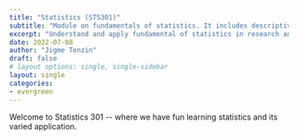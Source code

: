 ```yaml
---
title: "Statistics (STS301)"
subtitle: "Module on fundamentals of statistics. It includes descriptive and inferential statistics."
excerpt: "Understand and apply fundamental of statistics in research and daily life."
date: 2022-07-08
author: "Jigme Tenzin"
draft: false
# layout options: single, single-sidebar
layout: single
categories:
- evergreen
---
```


Welcome to Statistics 301 -- where we have fun learning statistics and its varied application.
